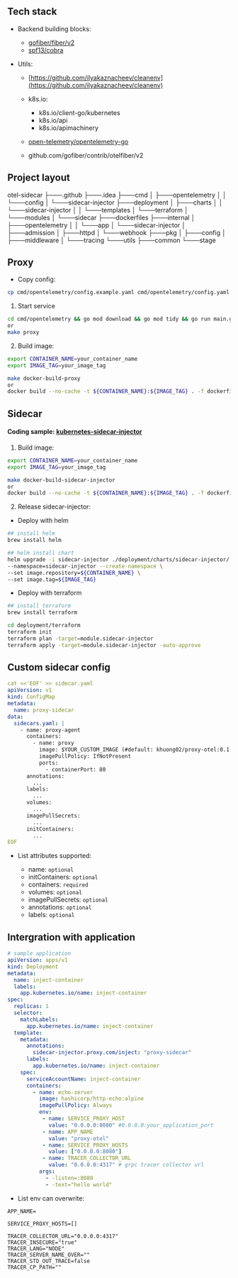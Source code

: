 ## Tech stack
- Backend building blocks:

    - [gofiber/fiber/v2](https://github.com/gofiber/fiber)
    - [spf13/cobra](https://github.com/spf13/cobra)

- Utils:

    - [https://github.com/ilyakaznacheev/cleanenv](https://github.com/ilyakaznacheev/cleanenv)
    - k8s.io:

        - k8s.io/client-go/kubernetes
        - k8s.io/api
        - k8s.io/apimachinery
    - [open-telemetry/opentelemetry-go](https://github.com/open-telemetry/opentelemetry-go)
    - github.com/gofiber/contrib/otelfiber/v2

## Project layout
otel-sidecar
    ├───.github
    ├───.idea
    ├───cmd
    │   ├───opentelemetry
    │   │   └───config
    │   └───sidecar-injector
    ├───deployment
    │   ├───charts
    │   │   └───sidecar-injector
    │   │       └───templates
    │   └───terraform
    │       └───modules
    │           └───sidecar
    ├───dockerfiles
    ├───internal
    │   ├───opentelemetry
    │   │   └───app
    │   └───sidecar-injector
    │       ├───admission
    │       ├───httpd
    │       └───webhook
    ├───pkg
    │   ├───config
    │   ├───middleware
    │   └───tracing
    └───utils
        ├───common
        └───stage

## Proxy
- Copy config:
```bash
cp cmd/opentelemetry/config.example.yaml cmd/opentelemetry/config.yaml
```

1. Start service
```bash
cd cmd/opentelemetry && go mod download && go mod tidy && go run main.go
or
make proxy
```

2. Build image:
```bash
export CONTAINER_NAME=your_container_name
export IMAGE_TAG=your_image_tag
```

```bash
make docker-build-proxy
or
docker build --no-cache -t ${CONTAINER_NAME}:${IMAGE_TAG} . -f dockerfiles/Dockerfile.proxy
```


## Sidecar
#### Coding sample: [kubernetes-sidecar-injector](https://github.com/ExpediaGroup/kubernetes-sidecar-injector)

1. Build image:
```bash
export CONTAINER_NAME=your_container_name
export IMAGE_TAG=your_image_tag
```

```bash
make docker-build-sidecar-injector
or
docker build --no-cache -t ${CONTAINER_NAME}:${IMAGE_TAG} . -f dockerfiles/Dockerfile.sidecar-injector
```

2. Release sidecar-injector:

- Deploy with helm
```bash
## install helm
brew install helm
```

```bash
## helm install chart
helm upgrade -i sidecar-injector ./deployment/charts/sidecar-injector/. \
--namespace=sidecar-injector --create-namespace \
--set image.repository=${CONTAINER_NAME} \
--set image.tag=${IMAGE_TAG}
```

- Deploy with terraform
```bash
## install terraform
brew install terraform
```

```bash
cd deployment/terraform
terraform init
terraform plan -target=module.sidecar-injector
terraform apply -target=module.sidecar-injector -auto-approve
```

## Custom sidecar config
```yaml
cat <<'EOF' >> sidecar.yaml
apiVersion: v1
kind: ConfigMap
metadata:
  name: proxy-sidecar
data:
  sidecars.yaml: |
    - name: proxy-agent
      containers:
        - name: proxy
          image: $YOUR_CUSTOM_IMAGE (#default: khuong02/proxy-otel:0.1.0)
          imagePullPolicy: IfNotPresent
          ports:
            - containerPort: 80
      annotations:
        ...
      labels:
        ...
      volumes:
        ...
      imagePullSecrets:
        ...
      initContainers:
        ...
EOF
```

- List attributes supported:

    - name: `optional`
    - initContainers: `optional`
    - containers: `required`
    - volumes: `optional`
    - imagePullSecrets: `optional`
    - annotations: `optional`
    - labels: `optional`

## Intergration with application
```yaml
# sample application
apiVersion: apps/v1
kind: Deployment
metadata:
  name: inject-container
  labels:
    app.kubernetes.io/name: inject-container
spec:
  replicas: 1
  selector:
    matchLabels:
      app.kubernetes.io/name: inject-container
  template:
    metadata:
      annotations:
        sidecar-injector.proxy.com/inject: "proxy-sidecar"
      labels:
        app.kubernetes.io/name: inject-container
    spec:
      serviceAccountName: inject-container
      containers:
        - name: echo-server
          image: hashicorp/http-echo:alpine
          imagePullPolicy: Always
          env:
           - name: SERVICE_PROXY_HOST
             value: "0.0.0.0:8080" #0.0.0.0:your_application_port
           - name: APP_NAME
             value: "proxy-otel"
           - name: SERVICE_PROXY_HOSTS
             value: ["0.0.0.0:8080"]
           - name: TRACER_COLLECTOR_URL
             value: "0.0.0.0:4317" # grpc tracer collector url
          args:
            - -listen=:8080
            - -text="hello world"
```

- List env can overwrite:
```text
APP_NAME=

SERVICE_PROXY_HOSTS=[]

TRACER_COLLECTOR_URL="0.0.0.0:4317"
TRACER_INSECURE="true"
TRACER_LANG="NODE"
TRACER_SERVER_NAME_OVER=""
TRACER_STD_OUT_TRACE=false
TRACER_CP_PATH=""
```
